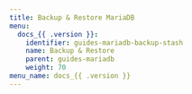 ```yaml
---
title: Backup & Restore MariaDB
menu:
  docs_{{ .version }}:
    identifier: guides-mariadb-backup-stash
    name: Backup & Restore
    parent: guides-mariadb
    weight: 70
menu_name: docs_{{ .version }}
---
```

